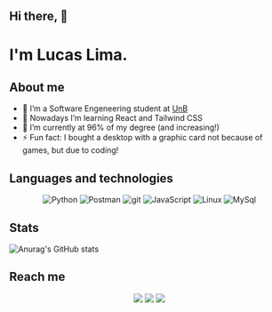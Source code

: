 ## Hi there, 👋
# I'm Lucas Lima.

## About me
- 🤔 I’m a Software Engeneering student at [UnB]
- 🌱 Nowadays I’m learning React and Tailwind CSS
- 🔭 I’m currently at 96% of my degree (and increasing!)
- ⚡ Fun fact: I bought a desktop with a graphic card not because of games, but due to coding!


## Languages and technologies
<p align='center'>
  <img alt="Python" src="https://img.shields.io/badge/-Python-007ACC?style=flat-square&logo=Python&logoColor=white" />
  <img alt="Postman" src="https://img.shields.io/badge/-Postman-orange?style=flat-square&logo=postman&logoColor=white" />
  <img alt="git" src="https://img.shields.io/badge/-Git-F05032?style=flat-square&logo=git&logoColor=white" />
  <img alt="JavaScript" src="https://img.shields.io/badge/-JavaScript-F7B93E?style=flat-square&logo=JavaScript&logoColor=white" />
  <img alt="Linux" src="https://img.shields.io/badge/-Linux-fff?&logo=linux&logoColor=000" />
  <img alt="MySql" src="https://img.shields.io/badge/-MySQL-fff?&logo=mysql&logoColor=orange" />
</p>


## Stats
![Anurag's GitHub stats](https://github-readme-stats.vercel.app/api?username=mibasFerraz&show_icons=true&theme=maroongold)

<!--
[![Top Langs](https://github-readme-stats.vercel.app/api/top-langs/?username=mibasFerraz&show_icons=true&theme=maroongold)](https://github.com/anuraghazraanuraghazra/github-readme-stats)
-->

## Reach me
<div align='center'>
  <a target='_blank' src='https://www.linkedin.com/in/lucas-ferraz/'><img src='https://img.shields.io/badge/-Linkedin-blue?style=flat-square&logo=Linkedin&logoColor=white'></a>
  <a target='_blank' src='mailto:lucasllff@gmail.com'><img src='https://img.shields.io/badge/-lucasllff@gmail.com-c14438?style=flat-square&logo=Gmail&logoColor=white'></a>
  <a target='_blank' src='https://www.linkedin.com/in/LucasFerraz_0/'><img src='https://img.shields.io/badge/-telegram-blue?style=flat-square&logo=Telegram&logoColor=white'></a>
</div>

<!--
[gmail]: 
[instagram]: 
[linkedin]: 
-->
[UnB]: https://www.unb.br
<!--
**mibasFerraz/mibasFerraz** is a ✨ _special_ ✨ repository because its `README.md` (this file) appears on your GitHub profile.

Here are some ideas to get you started:

- 🔭 I’m currently working on ...
- 🌱 I’m currently learning ...
- 👯 I’m looking to collaborate on ...
- 🤔 I’m looking for help with ...
- 💬 Ask me about ...
- 📫 How to reach me: ...
- 😄 Pronouns: ...
- ⚡ Fun fact: ...
-->
